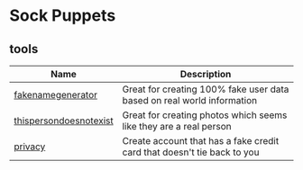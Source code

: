 # Sock Puppets

## tools

| Name | Description |
|------|-------------|
| [fakenamegenerator](https://www.fakenamegenerator.com/gen-random-us-us.php) | Great for creating 100% fake user data based on real world information |
| [thispersondoesnotexist](https://thispersondoesnotexist.xyz/) | Great for creating photos which seems like they are a real person |
| [privacy](https://privacy.com/) | Create account that has a fake credit card that doesn't tie back to you |

